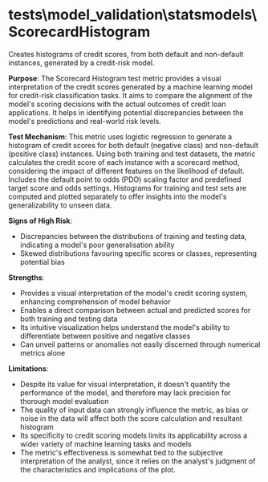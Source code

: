 # tests\model_validation\statsmodels\ScorecardHistogram

Creates histograms of credit scores, from both default and non-default instances, generated by a credit-risk model.

**Purpose**: The Scorecard Histogram test metric provides a visual interpretation of the credit scores generated by
a machine learning model for credit-risk classification tasks. It aims to compare the alignment of the model's
scoring decisions with the actual outcomes of credit loan applications. It helps in identifying potential
discrepancies between the model's predictions and real-world risk levels.

**Test Mechanism**: This metric uses logistic regression to generate a histogram of credit scores for both default
(negative class) and non-default (positive class) instances. Using both training and test datasets, the metric
calculates the credit score of each instance with a scorecard method, considering the impact of different features
on the likelihood of default. İncludes the default point to odds (PDO) scaling factor and predefined target score
and odds settings. Histograms for training and test sets are computed and plotted separately to offer insights into
the model's generalizability to unseen data.

**Signs of High Risk**:
- Discrepancies between the distributions of training and testing data, indicating a model's poor generalisation
ability
- Skewed distributions favouring specific scores or classes, representing potential bias

**Strengths**:
- Provides a visual interpretation of the model's credit scoring system, enhancing comprehension of model behavior
- Enables a direct comparison between actual and predicted scores for both training and testing data
- Its intuitive visualization helps understand the model's ability to differentiate between positive and negative
classes
- Can unveil patterns or anomalies not easily discerned through numerical metrics alone

**Limitations**:
- Despite its value for visual interpretation, it doesn't quantify the performance of the model, and therefore may
lack precision for thorough model evaluation
- The quality of input data can strongly influence the metric, as bias or noise in the data will affect both the
score calculation and resultant histogram
- Its specificity to credit scoring models limits its applicability across a wider variety of machine learning
tasks and models
- The metric's effectiveness is somewhat tied to the subjective interpretation of the analyst, since it relies on
the analyst's judgment of the characteristics and implications of the plot.
